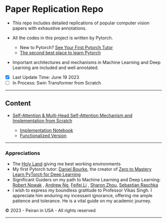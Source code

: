 # Paper Replication Repo
- This repo includes detailed replications of popular computer vision papers with exhaustive 
  annotations. 
- All the codes in this project is written by Pytorch. 
  
    - New to Pytorch? [See Your First Pytorch Tutor](https://pytorch.org/tutorials/)
    - [The second best place to learn Pytorch](https://www.learnpytorch.io/)
- Important architectures and mechanisms in Machine Learning and Deep Learning are included and 
  well annotated.




- [x] Last Update Time: June 19 2023
- [ ] In Process: Swin Transformer from Scratch  

---
## Content

- [Self-Attention & Multi-Head Self-Attention Mechanism and Implementation from Scratch](https://github.com/PeiranLi0930/TorchProject/blob/main/PaperReplicate/Self_Attention_from_Scratch/Self-Attention%20and%20Multi-head%20Attention%20Mechanism%20036331bdfc7649238f86306bb44bed38.md)

    - [Implementation Notebook](https://github.com/PeiranLi0930/TorchProject/blob/main/PaperReplicate/Self_Attention_from_Scratch/self_attention_mechanism.ipynb)
    - [Functionalized Version](https://github.com/PeiranLi0930/TorchProject/blob/main/PaperReplicate/Self_Attention_from_Scratch/self_attention.py)



---
### Appreciations

- The [Holy Land](https://www.wisc.edu/) giving me best working environments
- My first Pytorch tutor: [Daniel Bourke](https://github.com/mrdbourke), the creator of [Zero to 
  Mastery Learn PyTorch for Deep Learning](https://www.learnpytorch.io/)
- Significant Guiders on my path to Machine Learning and Deep Learning: [Robert Nowak](https://nowak.ece.wisc.edu/)
  , [Andrew Ng](https://www.andrewng.org/), [Feifei Li](https://profiles.stanford.edu/fei-fei-li)
  , [Sharon Zhou](https://sharonzhou.me/), [Sebastian Raschka](https://sebastianraschka.com/)
- I wish to express my boundless gratitude to Professor Vikas Singh. I appreciate him enduring my incessant ignorance, offering me ample patience and tolerance. He is a vital guide on my academic journey.



© 2023 - Peiran in USA - All rights reserved

---